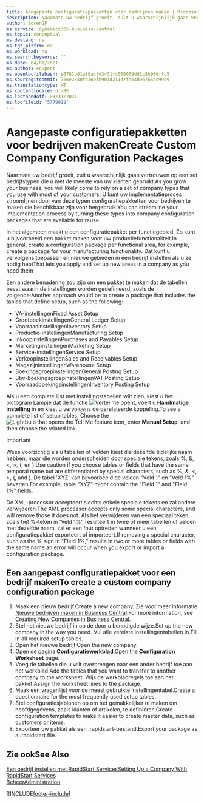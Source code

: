 ```yaml
---
title: Aangepaste configuratiepakketten voor bedrijven maken | Microsoft Docs
description: Naarmate uw bedrijf groeit, zult u waarschijnlijk gaan vertrouwen op een set bedrijfstypen die u met de meeste van uw klanten gebruikt. U kunt uw implementatieproces stroomlijnen door van deze typen configuratiepakketten voor bedrijven te maken die beschikbaar zijn voor hergebruik.
author: SorenGP
ms.service: dynamics365-business-central
ms.topic: conceptual
ms.devlang: na
ms.tgt_pltfrm: na
ms.workload: na
ms.search.keywords: ''
ms.date: 04/01/2021
ms.author: edupont
ms.openlocfilehash: e6781b01a80acfd3431fc000069dd2c8b96dffc5
ms.sourcegitcommit: 766e2840fd16efb901d211d7fa64d96766ac99d9
ms.translationtype: HT
ms.contentlocale: nl-BE
ms.lasthandoff: 03/31/2021
ms.locfileid: "5779919"
---
```

# <a name="create-custom-company-configuration-packages"></a><span data-ttu-id="6f73e-104">Aangepaste configuratiepakketten voor bedrijven maken</span><span class="sxs-lookup"><span data-stu-id="6f73e-104">Create Custom Company Configuration Packages</span></span>
<span data-ttu-id="6f73e-105">Naarmate uw bedrijf groeit, zult u waarschijnlijk gaan vertrouwen op een set bedrijfstypen die u met de meeste van uw klanten gebruikt.</span><span class="sxs-lookup"><span data-stu-id="6f73e-105">As you grow your business, you will likely come to rely on a set of company types that you use with most of your customers.</span></span> <span data-ttu-id="6f73e-106">U kunt uw implementatieproces stroomlijnen door van deze typen configuratiepakketten voor bedrijven te maken die beschikbaar zijn voor hergebruik.</span><span class="sxs-lookup"><span data-stu-id="6f73e-106">You can streamline your implementation process by turning these types into company configuration packages that are available for reuse.</span></span>  

<span data-ttu-id="6f73e-107">In het algemeen maakt u een configuratiepakket per functiegebied. Zo kunt u bijvoorbeeld een pakket maken voor uw productiefunctionaliteit.</span><span class="sxs-lookup"><span data-stu-id="6f73e-107">In general, create a configuration package per functional area, for example, create a package for your manufacturing functionality.</span></span> <span data-ttu-id="6f73e-108">Dat kunt u vervolgens toepassen en nieuwe gebieden in een bedrijf instellen als u ze nodig hebt</span><span class="sxs-lookup"><span data-stu-id="6f73e-108">That lets you apply and set up new areas in a company as you need them</span></span>  

<span data-ttu-id="6f73e-109">Een andere benadering zou zijn om een pakket te maken dat de tabellen bevat waarin de instellingen worden gedefinieerd, zoals de volgende:</span><span class="sxs-lookup"><span data-stu-id="6f73e-109">Another approach would be to create a package that includes the tables that define setup, such as the following:</span></span>  

-   <span data-ttu-id="6f73e-110">VA-instellingen</span><span class="sxs-lookup"><span data-stu-id="6f73e-110">Fixed Asset Setup</span></span>  
-   <span data-ttu-id="6f73e-111">Grootboekinstellingen</span><span class="sxs-lookup"><span data-stu-id="6f73e-111">General Ledger Setup</span></span>  
-   <span data-ttu-id="6f73e-112">Voorraadinstellingen</span><span class="sxs-lookup"><span data-stu-id="6f73e-112">Inventory Setup</span></span>  
-   <span data-ttu-id="6f73e-113">Productie-instellingen</span><span class="sxs-lookup"><span data-stu-id="6f73e-113">Manufacturing Setup</span></span>  
-   <span data-ttu-id="6f73e-114">Inkoopinstellingen</span><span class="sxs-lookup"><span data-stu-id="6f73e-114">Purchases and Payables Setup</span></span>  
-   <span data-ttu-id="6f73e-115">Marketinginstellingen</span><span class="sxs-lookup"><span data-stu-id="6f73e-115">Marketing Setup</span></span>  
-   <span data-ttu-id="6f73e-116">Service-instellingen</span><span class="sxs-lookup"><span data-stu-id="6f73e-116">Service Setup</span></span>  
-   <span data-ttu-id="6f73e-117">Verkoopinstellingen</span><span class="sxs-lookup"><span data-stu-id="6f73e-117">Sales and Receivables Setup</span></span>  
-   <span data-ttu-id="6f73e-118">Magazijninstellingen</span><span class="sxs-lookup"><span data-stu-id="6f73e-118">Warehouse Setup</span></span>  
-   <span data-ttu-id="6f73e-119">Boekingsgroepinstellingen</span><span class="sxs-lookup"><span data-stu-id="6f73e-119">General Posting Setup</span></span>  
-   <span data-ttu-id="6f73e-120">Btw-boekingsgroepinstellingen</span><span class="sxs-lookup"><span data-stu-id="6f73e-120">VAT Posting Setup</span></span>  
-   <span data-ttu-id="6f73e-121">Voorraadboekingsinstellingen</span><span class="sxs-lookup"><span data-stu-id="6f73e-121">Inventory Posting Setup</span></span>  

<span data-ttu-id="6f73e-122">Als u een complete lijst met instellingstabellen wilt zien, kiest u het pictogram Lampje dat de functie ![Vertel me opent](media/ui-search/search_small.png "Vertel me wat u wilt doen"), voert u **Handmatige instelling** in en kiest u vervolgens de gerelateerde koppeling.</span><span class="sxs-lookup"><span data-stu-id="6f73e-122">To see a complete list of setup tables, Choose the ![Lightbulb that opens the Tell Me feature](media/ui-search/search_small.png "Tell me what you want to do") icon, enter **Manual Setup**, and then choose the related link.</span></span>  

> [!IMPORTANT]
> <span data-ttu-id="6f73e-123">Wees voorzichtig als u tabellen of velden kiest die dezelfde tijdelijke naam hebben, maar die worden onderscheiden door speciale tekens, zoals %, &, <, >, (, en ).</span><span class="sxs-lookup"><span data-stu-id="6f73e-123">Use caution if you choose tables or fields that have the same temporal name but are differentiated by special characters, such as %, &, <, >, (, and ).</span></span> <span data-ttu-id="6f73e-124">De tabel 'XYZ' kan bijvoorbeeld de velden "Veld 1" en "Veld 1%" bevatten.</span><span class="sxs-lookup"><span data-stu-id="6f73e-124">For example, table "XYZ" might contain the "Field 1" and "Field 1%" fields.</span></span>
>
> <span data-ttu-id="6f73e-125">De XML-processor accepteert slechts enkele speciale tekens en zal andere verwijderen.</span><span class="sxs-lookup"><span data-stu-id="6f73e-125">The XML processor accepts only some special characters, and will remove those it does not.</span></span> <span data-ttu-id="6f73e-126">Als het verwijderen van een speciaal teken, zoals het %-teken in 'Veld 1%', resulteert in twee of meer tabellen of velden met dezelfde naam, zal er een fout optreden wanneer u een configuratiepakket exporteert of importeert.</span><span class="sxs-lookup"><span data-stu-id="6f73e-126">If removing a special character, such as the % sign in "Field 1%," results in two or more tables or fields with the same name an error will occur when you export or import a configuration package.</span></span>

## <a name="to-create-a-custom-company-configuration-package"></a><span data-ttu-id="6f73e-127">Een aangepast configuratiepakket voor een bedrijf maken</span><span class="sxs-lookup"><span data-stu-id="6f73e-127">To create a custom company configuration package</span></span>  
1.  <span data-ttu-id="6f73e-128">Maak een nieuw bedrijf.</span><span class="sxs-lookup"><span data-stu-id="6f73e-128">Create a new company.</span></span> <span data-ttu-id="6f73e-129">Zie voor meer informatie [Nieuwe bedrijven maken in Business Central](about-new-company.md).</span><span class="sxs-lookup"><span data-stu-id="6f73e-129">For more information, see [Creating New Companies in Business Central](about-new-company.md).</span></span>  
3.  <span data-ttu-id="6f73e-130">Stel het nieuwe bedrijf in op de door u benodigde wijze.</span><span class="sxs-lookup"><span data-stu-id="6f73e-130">Set up the new company in the way you need.</span></span> <span data-ttu-id="6f73e-131">Vul alle vereiste instellingentabellen in.</span><span class="sxs-lookup"><span data-stu-id="6f73e-131">Fill in all required setup tables.</span></span>  
4.  <span data-ttu-id="6f73e-132">Open het nieuwe bedrijf.</span><span class="sxs-lookup"><span data-stu-id="6f73e-132">Open the new company.</span></span>
5. <span data-ttu-id="6f73e-133">Open de pagina **Configuratiewerkblad**.</span><span class="sxs-lookup"><span data-stu-id="6f73e-133">Open the **Configuration Worksheet** page.</span></span>  
6.  <span data-ttu-id="6f73e-134">Voeg de tabellen die u wilt overbrengen naar een ander bedrijf toe aan het werkblad.</span><span class="sxs-lookup"><span data-stu-id="6f73e-134">Add the tables that you want to transfer to another company to the worksheet.</span></span> <span data-ttu-id="6f73e-135">Wijs de werkbladregels toe aan het pakket.</span><span class="sxs-lookup"><span data-stu-id="6f73e-135">Assign the worksheet lines to the package.</span></span>  
7.  <span data-ttu-id="6f73e-136">Maak een vragenlijst voor de meest gebruikte instellingentabel.</span><span class="sxs-lookup"><span data-stu-id="6f73e-136">Create a questionnaire for the most frequently used setup tables.</span></span>  
8.  <span data-ttu-id="6f73e-137">Stel configuratiesjablonen op om het gemakkelijker te maken om hoofdgegevens, zoals klanten of artikelen, te definiëren.</span><span class="sxs-lookup"><span data-stu-id="6f73e-137">Create configuration templates to make it easier to create master data, such as customers or items.</span></span>  
9.  <span data-ttu-id="6f73e-138">Exporteer uw pakket als een .rapidstart-bestand.</span><span class="sxs-lookup"><span data-stu-id="6f73e-138">Export your package as a .rapidstart file.</span></span>  

## <a name="see-also"></a><span data-ttu-id="6f73e-139">Zie ook</span><span class="sxs-lookup"><span data-stu-id="6f73e-139">See Also</span></span>  
[<span data-ttu-id="6f73e-140">Een bedrijf instellen met RapidStart Services</span><span class="sxs-lookup"><span data-stu-id="6f73e-140">Setting Up a Company With RapidStart Services</span></span>](admin-set-up-a-company-with-rapidstart.md)  
[<span data-ttu-id="6f73e-141">Beheer</span><span class="sxs-lookup"><span data-stu-id="6f73e-141">Administration</span></span>](admin-setup-and-administration.md)


[!INCLUDE[footer-include](includes/footer-banner.md)]